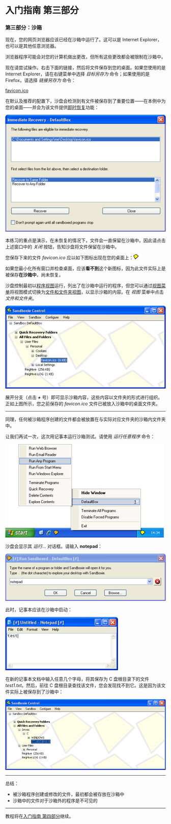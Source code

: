 # 入门指南 第三部分

### 第三部分：沙箱

现在，您的网页浏览器应该已经在沙箱中运行了。这可以是 Internet Explorer，也可以是其他任意浏览器。

浏览器程序可能会对您的计算机做出更改，但所有这些更改都会被限制在沙箱中。

现在请尝试操作。右击下面的链接，然后将文件保存到您的桌面。如果您使用的是 Internet Explorer，请在右键菜单中选择 _目标另存为_ 命令；如果使用的是 Firefox，请选择 _链接另存为_ 命令：

[favicon.ico](https://github.com/sandboxie-plus/sandboxie-docs/raw/main/Media/favicon.ico)

在默认及推荐的配置下，沙盘会检测到有文件被保存到了重要位置——在本例中为您的桌面——并会为该文件提供[即时恢复](ImmediateRecovery.md)功能：

![](../Media/ImmediateRecoverFavIcon.png)

本练习的重点是演示，在未恢复的情况下，文件会一直保留在沙箱中。因此请点击上述窗口中的 _关闭_ 按钮，告知沙盘将文件保留在沙箱中。

您保存下来的文件 _favicon.ico_ 应以如下图标出现在您的桌面上：![](../Media/TrayIconEmpty.png)

如果您最小化所有窗口并检查桌面，应该**看不到**这个新图标，因为此文件实际上是被保存**在沙箱中**，尚未恢复。

沙盘控制最初以[程序视图](ProgramsView.md)运行，列出了在沙箱中运行的程序，但您可以通过[视图菜单](ViewMenu.md)将视图模式切换为[文件和文件夹视图](FilesAndFoldersView.md)，以显示沙箱的内容。在 _视图_ 菜单中点击 _文件和文件夹_。

![](../Media/FileViewFavIcon.png)

展开分支（点击 **_+_** 号）即可显示沙箱内容，这些内容以文件夹的形式进行组织。正如上图所示，您之前保存的 _favicon.ico_ 文件已被放入沙箱中的桌面文件夹。

* * *

同理，任何被沙箱程序创建的文件都会被放置在与实际对应文件夹的沙箱内文件夹中。

让我们再试一次，这次用记事本运行沙箱测试。请使用 _运行任意程序_ 命令：

![](../Media/TrayPopupRunAny.png)

沙盘会显示其 _运行..._ 对话框。请输入 **notepad**：

![](../Media/RunAnyNotepad.png)

此时，记事本应该在沙箱中启动：

![](../Media/NotepadSandboxed.png)

在新的记事本文档中输入任意几个字母，将其保存为 C 盘根目录下的文件 _test1.txt_。然后，前往 C 盘根目录查找该文件，您会发现找不到它。这是因为该文件实际上被保存到了沙箱中：

![](../Media/FileViewNotepad.png)

* * *

总结：

*   被沙箱程序创建或修改的文件，最初都会被存放在沙箱中
*   沙箱中的文件对于沙箱外的程序是不可见的

* * *

教程将在[入门指南 第四部分](GettingStartedPartFour.md)继续。